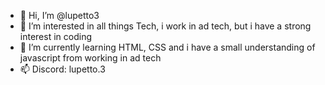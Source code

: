 - 👋 Hi, I’m @lupetto3
- 👀 I’m interested in all things Tech, i work in ad tech, but i have a strong interest in coding
- 🌱 I’m currently learning HTML, CSS and i have a small understanding of javascript from working in ad tech
- 📫 Discord: lupetto.3

<!---
pturk3/pturk3 is a ✨ special ✨ repository because its `README.md` (this file) appears on your GitHub profile.
You can click the Preview link to take a look at your changes.
--->
